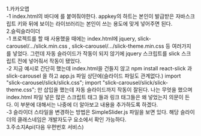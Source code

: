 1.카카오맵
<br/>
-1 index.html의 바디에 <script
      type="text/javascript"
      src="//dapi.kakao.com/v2/maps/sdk.js?appkey=❤️&ribraries=services"
      class="kakaomap"
    ></script> 를 붙여줘야한다. appkey의 하트는 본인이 발급받은 자바스크립트 키와 뒤에 보이는 라이브러리는 본인이 쓰는 용도에 맞게 넣어주면 된다.
<br/> 2.슬릭슬라이더
<br/>
-1 프로젝트를 할 때 사용했을 때에는 index.html에 jquery, slick-carousel/.../slick.min.css , slick-carousel/.../slick-theme.min.css 등 여러가지를 넣었다. 그런데 자동 슬라이드가 작동이 되지 않기에 jquery 스크립트를 slick 스크립트 전에 넣어줘서 작동이 됐었다.
<br/>
-2 지금 예시로 간단히 했는데 index.html을 건들지 않고 npm install react-slick 과 slick-carousel 을 하고 app.js 파일 상단에(슬라이드 파일도 관계없다.)
import "slick-carousel/slick/slick.css";
import "slick-carousel/slick/slick-theme.css"; 만 삽입을 했는데 자동 슬라이드까지 작동이 잘된다. 나는 무엇을 했으며 index.html 파일 넣은 많은 스크립트 태그 들과 링크 태그들은 왜 넣었는지 의문이 든다. 이 부분에 대해서는 나중에 더 알아보고 내용을 추가하도록 하겠다.
<br/>
-3 슬라이더 스타일을 변경하는 방법은 SimpleSlider.js 파일을 보면 있다. 해당 슬라이더의 클래스네임은 개발자도구 요소에서 확인 가능하다.
<br/> 3.주소지Api(다음 우편번호 서비스)
<br/>

